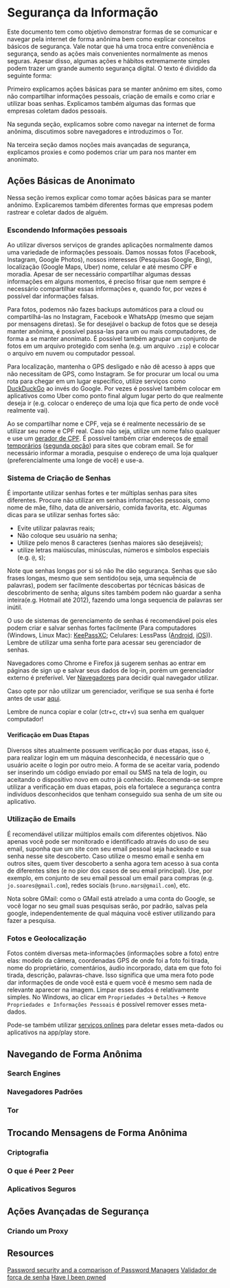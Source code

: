 # Segurança da Informação
Este documento tem como objetivo demonstrar formas de se comunicar e navegar pela internet de forma anônima
bem como explicar conceitos básicos de segurança. Vale notar que há uma troca entre conveniência e segurança,
sendo as ações mais convenientes normalmente as menos seguras. Apesar disso, algumas ações e hábitos
extremamente simples podem trazer um grande aumento segurança digital.
O texto é dividido da seguinte forma:

Primeiro explicamos ações básicas para se manter anônimo em sites, como não compartilhar informações
pessoais, criação de emails e como criar e utilizar boas senhas. Explicamos também algumas das formas
que empresas coletam dados pessoais.

Na segunda seção, explicamos sobre como navegar na internet de forma anônima, discutimos sobre navegadores
e introduzimos o Tor.

Na terceira seção damos noções mais avançadas de segurança, explicamos proxies e como podemos criar um para 
nos manter em anonimato.


## Ações Básicas de Anonimato
Nessa seção iremos explicar como tomar ações básicas para se manter anônimo. Explicaremos também
diferentes formas que empresas podem rastrear e coletar dados de alguém.

### Escondendo Informações pessoais
Ao utilizar diversos serviços de grandes aplicações normalmente damos uma variedade de informações pessoais.
Damos nossas fotos (Facebook, Instagram, Google Photos), nossos interesses (Pesquisas Google, Bing), localização
(Google Maps, Uber) nome, celular e até mesmo CPF e moradia. Apesar de ser necessário compartilhar algumas dessas
informações em alguns momentos, é preciso frisar que nem sempre é necessário compartilhar essas informações e,
quando for, por vezes é possível dar informações falsas.

Para fotos, podemos não fazes backups automáticos para a cloud ou compartilhá-las no Instagram, Facebook e WhatsApp
(mesmo que sejam por mensagens diretas). Se for desejável o backup de fotos que se deseja manter anônima, é possível
passa-las para um ou mais computadores, de forma a se manter anonimato. É possível também agrupar um conjunto de fotos em 
um arquivo protegido com senha (e.g. um arquivo `.zip`) e colocar o arquivo em nuvem ou computador pessoal.

Para localização, mantenha o GPS desligado e não dê acesso à apps que não necessitam de GPS, como Instagram. Se for
procurar um local ou uma rota para chegar em um lugar específico, utilize serviços como [DuckDuckGo](https://duckduckgo.com/) 
ao invés do Google. Por vezes é possível também colocar em aplicativos como Uber como ponto final algum lugar perto do que realmente
deseja ir (e.g. colocar o endereço de uma loja que fica perto de onde você realmente vai).

Ao se compartilhar nome e CPF, veja se é realmente necessário de se utilizar seu nome e CPF real. Caso não seja, 
utilize um nome falso qualquer e use um [gerador de CPF](https://www.4devs.com.br/gerador_de_cpf). É possível também criar
endereços de [email temporários](https://temp-mail.org/pt/) ([segunda opção](https://www.guerrillamail.com/pt/)) para sites que cobram email. Se for necessário informar a moradia,
pesquise o endereço de uma loja qualquer (preferencialmente uma longe de você) e use-a.


### Sistema de Criação de Senhas
É importante utilizar senhas fortes e ter múltiplas senhas para sites diferentes. Procure não utilizar em senhas informações pessoais, como nome de mãe, filho, data de aniversário, comida favorita, etc. Algumas dicas para se utilizar senhas fortes são:
- Evite utilizar palavras reais;
- Não coloque seu usuário na senha;
- Utilize pelo menos 8 caracteres (senhas maiores são desejáveis);
- utilize letras maiúsculas, minúsculas, números e símbolos especiais (e.g. `@`, `$`);

Note que senhas longas por si só não lhe dão segurança. Senhas que são frases longas, mesmo que sem sentido(ou seja, uma sequência de palavras), podem ser facilmente descobertas por técnicas básicas de descobrimento de senha; alguns sites também podem não guardar a senha inteira(e.g. Hotmail até 2012), fazendo uma longa sequencia de palavras ser inútil.

O uso de sistemas de gerenciamento de senhas é recomendável pois eles podem criar e salvar senhas fortes facilmente (Para computadores (Windows, Linux Mac): [KeePassXC](https://keepassxc.org/docs/KeePassXC_GettingStarted.html); Celulares: LessPass ([Android](https://play.google.com/store/apps/details?id=com.lesspass.android&hl=en&gl=US), [iOS](https://apps.apple.com/us/app/lesspass/id1531215924))). Lembre de utilizar uma senha forte para acessar seu gerenciador de senhas. 

Navegadores como Chrome e Firefox já sugerem senhas ao entrar em páginas de sign up e salvar seus dados de log-in, porém um gerenciador externo é preferível. Ver [Navegadores](##Navegadores-Padrões) para decidir qual navegador utilizar.

Caso opte por não utilizar um gerenciador, verifique se sua senha é forte antes de usar [aqui](https://passwordsecurity.info/).

Lembre de nunca copiar e colar (ctr+c, ctr+v) sua senha em qualquer computador!


#### Verificação em Duas Etapas
Diversos sites atualmente possuem verificação por duas etapas, isso é, para realizar login em um máquina desconhecida, é necessário que o usuário aceite o login por outro meio. A forma de se aceitar varia, podendo ser inserindo um código enviado por email ou SMS na tela de login, ou aceitando o dispositivo novo em outro já conhecido. Recomenda-se sempre utilizar a verificação em duas etapas, pois ela fortalece a segurança contra indivíduos desconhecidos que tenham conseguido sua senha de um site ou aplicativo.


### Utilização de Emails
É recomendável utilizar múltiplos emails com diferentes objetivos. Não apenas você pode ser monitorado e identificado através do uso de seu email, suponha que um site com seu email pessoal seja hackeado e sua senha nesse site descoberto. Caso utilize o mesmo email e senha em outros sites, quem tiver descoberto a senha agora tem acesso à sua conta de diferentes sites (e no pior dos casos de seu email principal). Use, por exemplo, em conjunto de seu email pessoal um email para compras (e.g. `jo.soares@gmail.com`), redes sociais (`bruno.mars@gmail.com`), etc.

Nota sobre GMail: como o GMail está atrelado a uma conta do Google, se você logar no seu gmail suas pesquisas serão, por padrão, salvas pela google, independentemente de qual máquina você estiver utilizando para fazer a pesquisa.


### Fotos e Geolocalização
Fotos contém diversas meta-informações (informações sobre a foto) entre elas: modelo da câmera, coordenadas GPS de onde foi a foto foi tirada, nome do proprietário, comentários, áudio incorporado, data em que foto foi tirada, descrição, palavras-chave. Isso significa que uma mera foto pode dar informações de onde você está e quem você é mesmo sem nada de relevante aparecer na imagem. Limpar esses dados é relativamente simples. No Windows, ao clicar em `Propriedades` -> `Detalhes` -> `Remove Propriedades e Informações Pessoais` é possível remover esses meta-dados.

Pode-se também utilizar [serviços onlines](https://www.imgonline.com.ua/eng/delete-exif.php) para deletar esses meta-dados ou aplicativos na app/play store.


## Navegando de Forma Anônima

### Search Engines

### Navegadores Padrões

### Tor


## Trocando Mensagens de Forma Anônima

### Criptografia

### O que é Peer 2 Peer

### Aplicativos Seguros


## Ações Avançadas de Segurança

### Criando um Proxy


## Resources 
[Password security and a comparison of Password Managers](https://ss64.com/docs/security.html)
[Validador de força de senha](https://passwordsecurity.info/)
[Have I been pwned](https://haveibeenpwned.com/)

